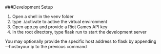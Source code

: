 ###Development Setup
1. Open a shell in the venv folder
2. type .\activate to active the virtual environment
3. Open app.py and provide a Riot Games API key
4. In the root directory, type flask run to start the development server 

You may optionally provide the specific host address to flask by appending --host=your ip to the previous command 

